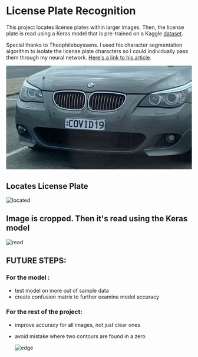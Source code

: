 # License Plate Recognition
This project locates license plates within larger images. Then, the license plate is read using a Keras model that is pre-trained on a Kaggle [dataset](https://www.kaggle.com/aladdinss/license-plate-digits-classification-dataset). 

Special thanks to Theophilebuyssens. I used his character segmentation algorithm to isolate the license plate characters so I could individually pass them through my neural network. [Here's a link to his article](https://medium.com/@theophilebuyssens/license-plate-recognition-using-opencv-yolo-and-keras-f5bfe03afc65). 
 
![bmw](https://github.com/AadarshMahra/License_Plate_Recognition/blob/main/media/bmw.jpg?raw=true)
## Locates License Plate
![located](https://media.discordapp.net/attachments/699093898915610694/795577611854151680/Screen_Shot_2021-01-04_at_1.00.01_AM.png?width=800&height=462)

## Image is cropped. Then it's read using the Keras model  
![read](https://media.discordapp.net/attachments/699093898915610694/875283469192794122/new_guess.png)


## FUTURE STEPS: 
### For the model : 
- test model on more out of sample data 
- create confusion matrix to further examine model accuracy 

### For the rest of the project: 
- improve accuracy for all images, not just clear ones
- avoid mistake where two contours are found in a zero 


     ![edge](https://media.discordapp.net/attachments/699093898915610694/875287868824780851/zero_double_contour.png?width=379&amp;height=600)


